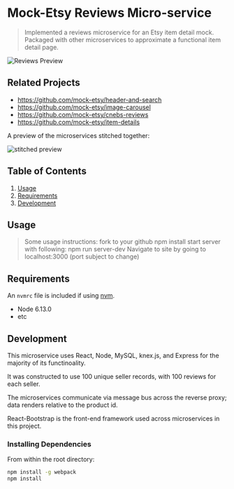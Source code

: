 # Mock-Etsy Reviews Micro-service

> Implemented a reviews microservice for an Etsy item detail mock. Packaged with other microservices to approximate a functional item detail page.

![Reviews Preview](https://i.imgur.com/6G8Z3X6.png)

## Related Projects

  - https://github.com/mock-etsy/header-and-search
  - https://github.com/mock-etsy/image-carousel
  - https://github.com/mock-etsy/cnebs-reviews
  - https://github.com/mock-etsy/item-details
  
  A preview of the microservices stitched together:
  
  ![stitched preview](https://media.giphy.com/media/KGviP0UztcjVYbi8vX/giphy.gif)

## Table of Contents

1. [Usage](#Usage)
1. [Requirements](#requirements)
1. [Development](#development)

## Usage

> Some usage instructions:
> fork to your github
> npm install
> start server with following: npm run server-dev
> Navigate to site by going to localhost:3000 (port subject to change)

## Requirements

An `nvmrc` file is included if using [nvm](https://github.com/creationix/nvm).

- Node 6.13.0
- etc

## Development

This microservice uses React, Node, MySQL, knex.js, and Express for the majority of its functinoality.

It was constructed to use 100 unique seller records, with 100 reviews for each seller.

The microservices communicate via message bus across the reverse proxy; data renders relative to the product id.

React-Bootstrap is the front-end framework used across microservices in this project.

### Installing Dependencies

From within the root directory:

```sh
npm install -g webpack
npm install
```

